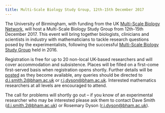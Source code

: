 ```yaml
---
title: Multi-Scale Biology Study Group, 12th-15th December 2017
---
```


The University of Birmingham, with funding from the UK [Multi-Scale Biology Network](http://www.multiscalebiology.org.uk/), will host a Multi-Scale Biology Study Group from 12th-15th December 2017. This event will bring together biologists, clinicians and scientists in industry with mathematicians to tackle research questions posed by the experimentalists, following the successful [Multi-Scale Biology Study Group](http://web.mat.bham.ac.uk/D.Smith/StudyGroup.htm) held in 2016.

Registration is free for up to 20 non-local UK-based researchers and will cover accommodation and subsistence. Places will be filled on a first-come first-served basis when registration opens shortly. Further details will be [posted](http://web.mat.bham.ac.uk/D.Smith/StudyGroup2017.htm) as they become available, any queries should be directed to [d.j.smith.2@bham.ac.uk](mailto:d.j.smith.2@bham.ac.uk) or [r.j.dyson@bham.ac.uk](mailto:r.j.dyson@bham.ac.uk). Interested mathematics researchers at all levels are encouraged to attend.

The call for problems will shortly go out – if you know of an experimental researcher who may be interested please ask them to contact Dave Smith (d.j.smith.2@bham.ac.uk) or Rosemary Dyson (r.j.dyson@bham.ac.uk).
